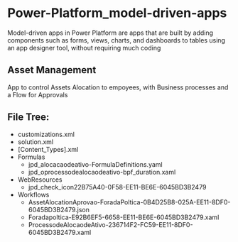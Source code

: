 # Power-Platform_model-driven-apps
Model-driven apps in Power Platform are apps that are built by adding components such as forms, views, charts, and dashboards to tables using an app designer tool, without requiring much coding

## Asset Management
App to control Assets Alocation to empoyees, with Business processes and a Flow for Approvals


## File Tree:

- customizations.xml
- solution.xml
- [Content_Types].xml
- Formulas
   - jpd_alocacaodeativo-FormulaDefinitions.yaml
   - jpd_oprocessodealocaodeativo-bpf_duration.xaml
- WebResources
   - jpd_check_icon22B75A40-0F58-EE11-BE6E-6045BD3B2479
- Workflows
     - AssetAlocationAprovao-ForadaPoltica-0B4D25B8-025A-EE11-8DF0-6045BD3B2479.json
     - Foradapoltica-E92B6EF5-6658-EE11-BE6E-6045BD3B2479.xaml
     - ProcessodeAlocaodeAtivo-236714F2-FC59-EE11-8DF0-6045BD3B2479.xaml
        
